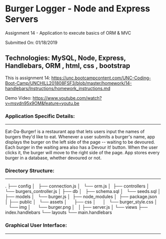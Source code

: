 # Burger Logger - Node and Express Servers
Assignment 14 -   Application to execute basics of ORM & MVC

Submitted On: 01/18/2019

## Technologies: MySQL, Node, Express, Handlebars, ORM , html, css , bootstrap

This is assignment 14: https://unc.bootcampcontent.com/UNC-Coding-Boot-Camp/UNCHILL201808FSF3/blob/master/homework/14-handlebars/Instructions/homework_instructions.md

Demo Video: https://www.youtube.com/watch?v=msvdn95x9OM&feature=youtu.be

### Application Specific Details:
----------------------------------
Eat-Da-Burger! is a restaurant app that lets users input the names of burgers they'd like to eat.
Whenever a user submits a burger's name, app displays the burger on the left side of the page -- waiting to be devoured.
Each burger in the waiting area also has a Devour it! button. When the user clicks it, the burger will move to the right side of the page.
App stores every burger in a database, whether devoured or not.
			

### Directory Structure:
-----------------------------			
.
├── config
│   ├── connection.js
│   └── orm.js
│ 
├── controllers
│   └── burgers_controller.js
│
├── db
│   ├── schema.sql
│   └── seeds.sql
│
├── models
│   └── burger.js
│ 
├── node_modules
│ 
├── package.json
│
├── public
│   └── assets
│       ├── css
│       │   └── burger_style.css
│       └── img
│           └── burger.png
│   
│
├── server.js
│
└── views
    ├── index.handlebars
    └── layouts
        └── main.handlebars
			
			
### Graphical User Interface:
---------------------------------
